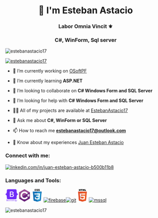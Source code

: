 <h1 align="center">👋 I'm Esteban Astacio </h1>
<h3 align="center"> Labor Omnia Vincit ⚜️</h3>
<h3 align="center"> C#, WinForm, Sql server </h3>

<p align="left"> <img src="https://komarev.com/ghpvc/?username=estebanastacio17&label=Profile%20views&color=0e75b6&style=flat" alt="estebanastacio17" /> </p>

<p align="left"> <a href="https://github.com/ryo-ma/github-profile-trophy"><img src="https://github-profile-trophy.vercel.app/?username=estebanastacio17" alt="estebanastacio17" /></a> </p>

- 🔭 I’m currently working on [OSoftPF](github.com/EstebanAstacio17/OSoftPF)

- 🌱 I’m currently learning **ASP.NET**

- 👯 I’m looking to collaborate on **C# Windows Form and SQL Server**

- 🤝 I’m looking for help with **C# Windows Form and SQL Server**

- 👨‍💻 All of my projects are available at [EstebanAstacio17](github.com/EstebanAstacio17?tab=repositories)

- 💬 Ask me about **C#, WinForm or SQL Server**

- 📫 How to reach me **estebanastacio17@outlook.com**

- 📄 Know about my experiences  [Juan Esteban Astacio](https://www.linkedin.com/in/juan-esteban-astacio-b500b11b8/)

<h3 align="left">Connect with me:</h3>
<p align="left">
<a href="https://linkedin.com/in/linkedin.com/in/juan-esteban-astacio-b500b11b8/" target="_blank"> <img align="center" src="https://raw.githubusercontent.com/rahuldkjain/github-profile-readme-generator/master/src/images/icons/Social/linked-in-alt.svg" alt="linkedin.com/in/juan-esteban-astacio-b500b11b8" height="30" width="40" /> </a>
</p>

<h3 align="left">Languages and Tools:</h3>
<p align="left"><a href="https://getbootstrap.com" target="_blank" rel="noreferrer"><img src="https://raw.githubusercontent.com/devicons/devicon/master/icons/bootstrap/bootstrap-plain-wordmark.svg" alt="bootstrap" width="40" height="40"/></a><a href="https://www.w3schools.com/cs/" target="_blank" rel="noreferrer"><img src="https://raw.githubusercontent.com/devicons/devicon/master/icons/csharp/csharp-original.svg" alt="csharp" width="40" height="40"/></a><a href="https://www.w3schools.com/css/" target="_blank" rel="noreferrer"><img src="https://raw.githubusercontent.com/devicons/devicon/master/icons/css3/css3-original-wordmark.svg" alt="css3" width="40" height="40"/></a><a href="https://firebase.google.com/" target="_blank" rel="noreferrer"><img src="https://www.vectorlogo.zone/logos/firebase/firebase-icon.svg" alt="firebase" width="40" height="40"/></a><a href="https://git-scm.com/" target="_blank" rel="noreferrer"><img src="https://www.vectorlogo.zone/logos/git-scm/git-scm-icon.svg" alt="git" width="40" height="40"/></a><a href="https://www.w3.org/html/" target="_blank" rel="noreferrer"><img src="https://raw.githubusercontent.com/devicons/devicon/master/icons/html5/html5-original-wordmark.svg" alt="html5" width="40" height="40"/></a><a href="https://www.microsoft.com/en-us/sql-server" target="_blank" rel="noreferrer"><img src="https://www.svgrepo.com/show/303229/microsoft-sql-server-logo.svg" alt="mssql" width="40" height="40"/></a></p>

<p><img align="center" src="https://github-readme-stats.vercel.app/api/top-langs?username=estebanastacio17&show_icons=true&locale=en&layout=compact" alt="estebanastacio17" /></p>
